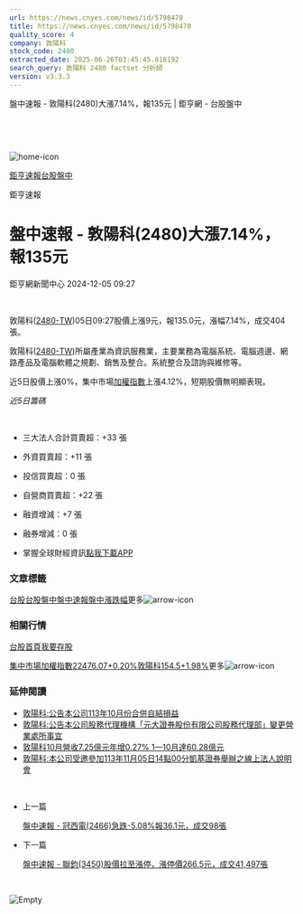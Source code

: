 ```yaml
---
url: https://news.cnyes.com/news/id/5798478
title: https://news.cnyes.com/news/id/5798478
quality_score: 4
company: 敦陽科
stock_code: 2480
extracted_date: 2025-06-26T03:45:45.818192
search_query: 敦陽科 2480 factset 分析師
version: v3.3.3
---
```


盤中速報 - 敦陽科(2480)大漲7.14%，報135元 | 鉅亨網 - 台股盤中

‌

‌

![home-icon](/assets/icons/breadCrumb/symbol-icon-home.svg)

[鉅亨速報](/news/cat/anue_live)[台股盤中](/news/cat/tw_live)

鉅亨速報

# 盤中速報 - 敦陽科(2480)大漲7.14%，報135元

鉅亨網新聞中心 2024-12-05 09:27

‌

敦陽科([2480-TW](https://www.cnyes.com/twstock/2480))05日09:27股價上漲9元，報135.0元，漲幅7.14%，成交404張。

敦陽科([2480-TW](https://www.cnyes.com/twstock/2480))所屬產業為資訊服務業，主要業務為電腦系統、電腦週邊、網路產品及電腦軟體之規劃、銷售及整合。系統整合及諮詢與維修等。

近5日股價上漲0%，集中市場[加權指數](https://invest.cnyes.com/index/TWS/TSE01)上漲4.12%，短期股價無明顯表現。

*近5日籌碼*

‌

* 三大法人合計買賣超：+33 張
* 外資買賣超：+11 張
* 投信買賣超：0 張
* 自營商買賣超：+22 張
* 融資增減：+7 張
* 融券增減：0 張

* 掌握全球財經資訊[點我下載APP](http://www.cnyes.com/app/?utm_source=mweb&utm_medium=HamMenuBanner&utm_campaign=fixed&utm_content=entr)

### 文章標籤

[台股](https://news.cnyes.com/tag/台股 "台股")[台股盤中](https://news.cnyes.com/tag/台股盤中 "台股盤中")[盤中速報](https://news.cnyes.com/tag/盤中速報 "盤中速報")[盤中漲跌幅](https://news.cnyes.com/tag/盤中漲跌幅 "盤中漲跌幅")更多![arrow-icon](/assets/icons/arrows/arrow-down.svg)

### 相關行情

[台股首頁](https://www.cnyes.com/twstock)[我要存股](https://supr.link/8OHaU)

[集中市場加權指數22476.07+0.20%](https://invest.cnyes.com/index/TWS/TSE01)[敦陽科154.5+1.98%](https://www.cnyes.com/twstock/2480)更多![arrow-icon](/assets/icons/arrows/arrow-down.svg)

### 延伸閱讀

* [敦陽科:公告本公司113年10月份合併自結損益](/news/id/5794065)
* [敦陽科:公告本公司股務代理機構「元大證券股份有限公司股務代理部」變更營業處所事宜](/news/id/5785011)
* [敦陽科10月營收7.25億元年增0.27% 1—10月達60.28億元](/news/id/5771002)
* [敦陽科:本公司受邀參加113年11月05日14點00分凱基證券舉辦之線上法人說明會](/news/id/5762687)

‌

* 上一篇

  [盤中速報 - 冠西電(2466)急跌-5.08%報36.1元，成交98張](/news/id/5798654)
* 下一篇

  [盤中速報 - 聯鈞(3450)股價拉至漲停，漲停價266.5元，成交41,497張](/news/id/5797712)

‌

![Empty](/assets/icons/skeleton/empty-image.svg)

‌